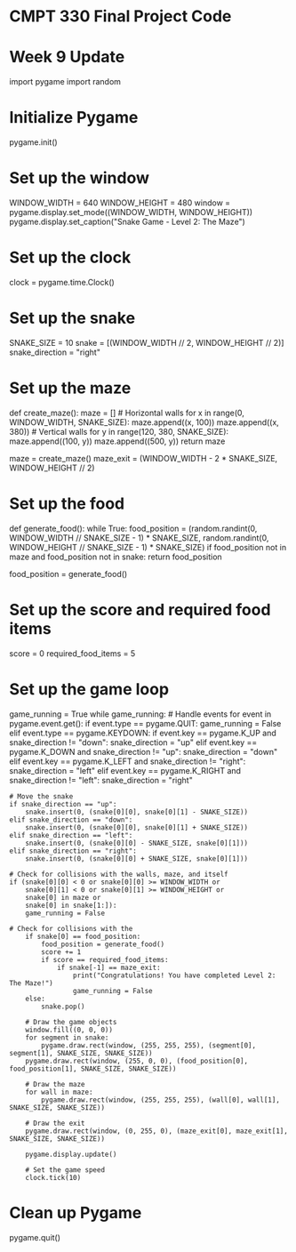 # CMPT 330 Final Project Code
# Week 9 Update
import pygame
import random

# Initialize Pygame
pygame.init()

# Set up the window
WINDOW_WIDTH = 640
WINDOW_HEIGHT = 480
window = pygame.display.set_mode((WINDOW_WIDTH, WINDOW_HEIGHT))
pygame.display.set_caption("Snake Game - Level 2: The Maze")

# Set up the clock
clock = pygame.time.Clock()

# Set up the snake
SNAKE_SIZE = 10
snake = [(WINDOW_WIDTH // 2, WINDOW_HEIGHT // 2)]
snake_direction = "right"

# Set up the maze
def create_maze():
    maze = []
    # Horizontal walls
    for x in range(0, WINDOW_WIDTH, SNAKE_SIZE):
        maze.append((x, 100))
        maze.append((x, 380))
    # Vertical walls
    for y in range(120, 380, SNAKE_SIZE):
        maze.append((100, y))
        maze.append((500, y))
    return maze


maze = create_maze()
maze_exit = (WINDOW_WIDTH - 2 * SNAKE_SIZE, WINDOW_HEIGHT // 2)


# Set up the food
def generate_food():
    while True:
        food_position = (random.randint(0, WINDOW_WIDTH // SNAKE_SIZE - 1) * SNAKE_SIZE,
                         random.randint(0, WINDOW_HEIGHT // SNAKE_SIZE - 1) * SNAKE_SIZE)
        if food_position not in maze and food_position not in snake:
            return food_position

food_position = generate_food()


# Set up the score and required food items
score = 0
required_food_items = 5

# Set up the game loop
game_running = True
while game_running:
    # Handle events
    for event in pygame.event.get():
        if event.type == pygame.QUIT:
            game_running = False
        elif event.type == pygame.KEYDOWN:
            if event.key == pygame.K_UP and snake_direction != "down":
                snake_direction = "up"
            elif event.key == pygame.K_DOWN and snake_direction != "up":
                snake_direction = "down"
            elif event.key == pygame.K_LEFT and snake_direction != "right":
                snake_direction = "left"
            elif event.key == pygame.K_RIGHT and snake_direction != "left":
                snake_direction = "right"

    # Move the snake
    if snake_direction == "up":
        snake.insert(0, (snake[0][0], snake[0][1] - SNAKE_SIZE))
    elif snake_direction == "down":
        snake.insert(0, (snake[0][0], snake[0][1] + SNAKE_SIZE))
    elif snake_direction == "left":
        snake.insert(0, (snake[0][0] - SNAKE_SIZE, snake[0][1]))
    elif snake_direction == "right":
        snake.insert(0, (snake[0][0] + SNAKE_SIZE, snake[0][1]))

    # Check for collisions with the walls, maze, and itself
    if (snake[0][0] < 0 or snake[0][0] >= WINDOW_WIDTH or
        snake[0][1] < 0 or snake[0][1] >= WINDOW_HEIGHT or
        snake[0] in maze or
        snake[0] in snake[1:]):
        game_running = False

    # Check for collisions with the
        if snake[0] == food_position:
            food_position = generate_food()
            score += 1
            if score == required_food_items:
                if snake[-1] == maze_exit:
                    print("Congratulations! You have completed Level 2: The Maze!")
                    game_running = False
        else:
            snake.pop()

        # Draw the game objects
        window.fill((0, 0, 0))
        for segment in snake:
            pygame.draw.rect(window, (255, 255, 255), (segment[0], segment[1], SNAKE_SIZE, SNAKE_SIZE))
        pygame.draw.rect(window, (255, 0, 0), (food_position[0], food_position[1], SNAKE_SIZE, SNAKE_SIZE))

        # Draw the maze
        for wall in maze:
            pygame.draw.rect(window, (255, 255, 255), (wall[0], wall[1], SNAKE_SIZE, SNAKE_SIZE))

        # Draw the exit
        pygame.draw.rect(window, (0, 255, 0), (maze_exit[0], maze_exit[1], SNAKE_SIZE, SNAKE_SIZE))

        pygame.display.update()

        # Set the game speed
        clock.tick(10)

# Clean up Pygame
pygame.quit()
